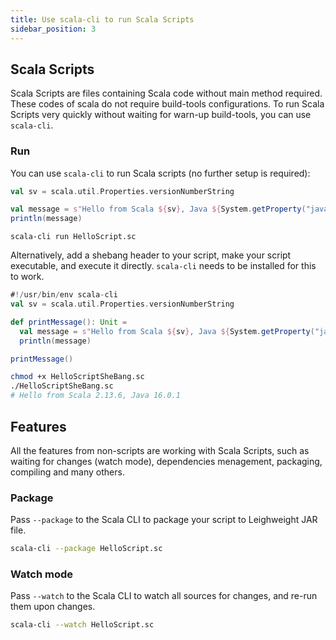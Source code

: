 ```yaml
---
title: Use scala-cli to run Scala Scripts
sidebar_position: 3 
---
```


## Scala Scripts

Scala Scripts are files containing Scala code without main method required. These codes of scala do not require build-tools configurations. To run Scala Scripts very quickly without waiting for warn-up build-tools, you can use `scala-cli`.

### Run 

You can use `scala-cli` to run Scala scripts (no further setup is required):

```scala name:HelloScript.sc
val sv = scala.util.Properties.versionNumberString

val message = s"Hello from Scala ${sv}, Java ${System.getProperty("java.version")}"
println(message)
```

```scala-cli
scala-cli run HelloScript.sc
```

<!-- Expected:
Hello from Scala *, Java *
-->


Alternatively, add a shebang header to your script, make your script executable, and execute it directly. `scala-cli` needs to be installed for this to work.

```scala name:HelloScriptSheBang.sc
#!/usr/bin/env scala-cli
val sv = scala.util.Properties.versionNumberString

def printMessage(): Unit =
  val message = s"Hello from Scala ${sv}, Java ${System.getProperty("java.version")}"
  println(message)

printMessage()
```


```bash
chmod +x HelloScriptSheBang.sc
./HelloScriptSheBang.sc
# Hello from Scala 2.13.6, Java 16.0.1
```

## Features

All the features from non-scripts are working with Scala Scripts, such as waiting for changes (watch mode), dependencies menagement, packaging, compiling and many others. 

### Package

Pass `--package` to the Scala CLI to package your script to Leighweight JAR file.

```bash
scala-cli --package HelloScript.sc
```

### Watch mode

Pass `--watch` to the Scala CLI to watch all sources for changes, and re-run them upon changes.

```bash
scala-cli --watch HelloScript.sc
```